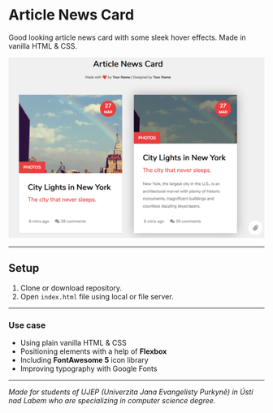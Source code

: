 # Article News Card

Good looking article news card with some sleek hover effects. Made in vanilla HTML &amp; CSS.

![Article News Card](./assets/images/article-news-card.png)

---

## Setup

1. Clone or download repository.
2. Open `index.html` file using local or file server.

---

### Use case

- Using plain vanilla HTML & CSS
- Positioning elements with a help of **Flexbox**
- Including **FontAwesome 5** icon library
- Improving typography with Google Fonts 

---

*Made for students of UJEP (Univerzita Jana Evangelisty Purkyně) in Ústí nad Labem who are specializing in computer science degree.*
